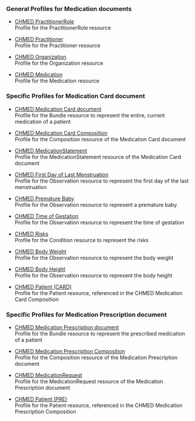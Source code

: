 ### General Profiles for Medication documents
* [CHMED PractitionerRole](StructureDefinition-chmed-practitionerrole.html)   
Profile for the PractitionerRole resource
* [CHMED Practitioner](StructureDefinition-chmed-practitioner.html)   
Profile for the Practitioner resource
* [CHMED Organization](StructureDefinition-chmed-organization.html)   
Profile for the Organization resource

* [CHMED Medication](StructureDefinition-chmed-medication.html)   
Profile for the Medication resource

### Specific Profiles for Medication Card document
* [CHMED Medication Card document](StructureDefinition-chmed-card-bundle.html)   
Profile for the Bundle resource to represent the entire, current medication of a patient
* [CHMED Medication Card Composition](StructureDefinition-chmed-card-composition.html)   
Profile for the Composition resource of the Medication Card document
* [CHMED MedicationStatement](StructureDefinition-chmed-card-medicationstatement.html)   
Profile for the MedicationStatement resource of the Medication Card document

* [CHMED First Day of Last Menstruation](StructureDefinition-chmed-obs-dateoflastmenstruation.html)   
Profile for the Observation resource to represent the first day of the last menstruation
* [CHMED Premature Baby](StructureDefinition-chmed-obs-prematurebaby.html)   
Profile for the Observation resource to represent a premature baby
* [CHMED Time of Gestation](StructureDefinition-chmed-obs-timeofgestation.html)   
Profile for the Observation resource to represent the time of gestation
* [CHMED Risks](StructureDefinition-chmed-condition-risks.html)   
Profile for the Condition resource to represent the risks
* [CHMED Body Weight](StructureDefinition-chmed-obs-bodyweight.html)   
Profile for the Observation resource to represent the body weight
* [CHMED Body Height](StructureDefinition-chmed-obs-bodyheight.html)   
Profile for the Observation resource to represent the body height

* [CHMED Patient (CARD)](StructureDefinition-chmed-card-patient.html)   
Profile for the Patient resource, referenced in the CHMED Medication Card Composition

### Specific Profiles for Medication Prescription document
* [CHMED Medication Prescription document](StructureDefinition-chmed-pre-bundle.html)   
Profile for the Bundle resource to represent the prescribed medication of a patient
* [CHMED Medication Prescription Composition](StructureDefinition-chmed-pre-composition.html)   
Profile for the Composition resource of the Medication Prescription document
* [CHMED MedicationRequest](StructureDefinition-chmed-pre-medicationrequest.html)   
Profile for the MedicationRequest resource of the Medication Prescription document

* [CHMED Patient (PRE)](StructureDefinition-chmed-pre-patient.html)   
Profile for the Patient resource, referenced in the CHMED Medication Prescription Composition

